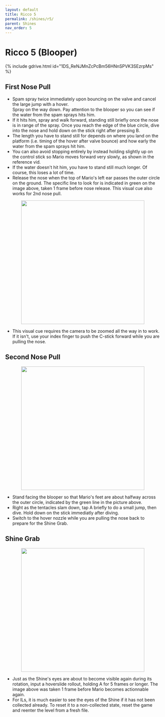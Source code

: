 ```yaml
---
layout: default
title: Ricco 5
permalink: /shines/r5/
parent: Shines
nav_order: 5
---
```

# Ricco 5 (Blooper)

{% include gdrive.html id="1DS_ReNJMnZcPcBm56HNnSPVK3SEzrpMs" %}

## First Nose Pull
- Spam spray twice immediately upon bouncing on the valve and cancel the large jump with a hover.  
Spray on the way down. Pay attention to the blooper so you can see if the water from the spam sprays hits him.
- If it hits him, spray and walk forward, standing still briefly once the nose is in range of the spray. Once you reach the edge of the blue circle, dive into the nose and hold down on the stick right after pressing B.
- The length you have to stand still for depends on where you land on the platform (i.e. timing of the hover after valve bounce) and how early the water from the spam sprays hit him. 
- You can also avoid stopping entirely by instead holding slightly up on the control stick so Mario moves forward very slowly, as shown in the reference vid.
- If the water doesn't hit him, you have to stand still much longer. Of course, this loses a lot of time.
- Release the nose when the top of Mario's left ear passes the outer circle on the ground. The specific line to look for is indicated in green on the image above, taken 1 frame before nose release. This visual cue also works for 2nd nose pull.
 

<p align="center"><img src="https://i.imgur.com/wT6RMGH.png" width="400"></p>

 - This visual cue requires the camera to be zoomed all the way in to work. If it isn't, use your index finger to push the C-stick forward while you are pulling the nose.



## Second Nose Pull

<p align="center"><img src="https://i.imgur.com/6xFqmio.png" width="400"></p>

- Stand facing the blooper so that Mario's feet are about halfway across the outer circle, indicated by the green line in the picture above.
- Right as the tentacles slam down, tap A briefly to do a small jump, then dive. Hold down on the stick immediatly after diving.
-  Switch to the hover nozzle while you are pulling the nose back to prepare for the Shine Grab.


## Shine Grab

<p align="center"><img src="https://i.imgur.com/I9Wg2Gx.png" width="400"></p>

- Just as the Shine's eyes are about to become visible again during its rotation, input a hoverslide rollout, holding A for 5 frames or longer. The image above was taken 1 frame before Mario becomes actionnable again.
-  For ILs, it is much easier to see the eyes of the Shine if it has not been collected already. To reset it to a non-collected state, reset the game and reenter the level from a fresh file.
